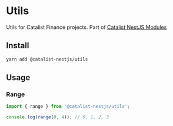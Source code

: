 # Utils

Utils for Catalist Finance projects.
Part of [Catalist NestJS Modules](https://github.com/blockarchivelabs/catalist-nestjs-modules/#readme)

## Install

```bash
yarn add @catalist-nestjs/utils
```

## Usage

### Range

```ts
import { range } from '@catalist-nestjs/utils';

console.log(range(0, 4)); // 0, 1, 2, 3
```

